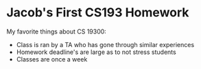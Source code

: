 # Jacob's First CS193 Homework

My favorite things about CS 19300:
- Class is ran by a TA who has gone through similar experiences
- Homework deadline's are large as to not stress students
- Classes are once a week
